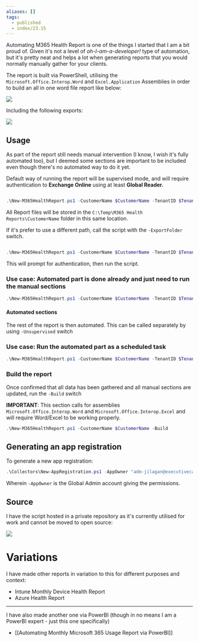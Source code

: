 ```yaml
---
aliases: []
tags:
  - published
  - index/23.15
---
```


Automating M365 Health Report is one of the things I started that I am a bit proud of. Given it's not a level of *oh-I-am-a-developer!* type of automation, but it's pretty neat and helps a lot when generating reports that you would normally manually gather for your clients.

The report is built via PowerShell, utilising the `Microsoft.Office.Interop.Word` and `Excel.Application` Assemblies in order to build an all in one word file report like below:

![](https://i.imgur.com/NaMUq4h.gif)


Including the following exports:

![](https://i.imgur.com/l2UMITy.png)


## Usage

As part of the report still needs manual intervention (I know, I wish it's fully automated too), but I deemed some sections are important to be included even though there's no automated way to do it yet. 
 

Default way of running the report will be supervised mode, and will require authentication to **Exchange Online** using at least **Global Reader.**

```powershell

.\New-M365HealthReport.ps1 -CustomerName $CustomerName -TenantID $TenantID -AppID $AppID -AppSecret $AppSecret

``` 

All Report files will be stored in the `C:\Temp\M365 Health Reports\CustomerName` folder in this same location.
 

If it's prefer to use a different path, call the script with the `-ExportFolder` switch.

```powershell

.\New-M365HealthReport.ps1 -CustomerName $CustomerName -TenantID $TenantID -AppID $AppID -AppSecret $AppSecret -ExportFolder "C:\temp\Folder Name here"

```

This will prompt for authentication, then run the script.


### Use case: Automated part is done already and just need to run the manual sections

```powershell
.\New-M365HealthReport.ps1 -CustomerName $CustomerName -TenantID $TenantID -AppID $AppID -AppSecret $AppSecret -Supervised
```
#### Automated sections

The rest of the report is then automated. This can be called separately by using `-Unsupervised` switch

### Use case: Run the automated part as a scheduled task

```powershell
.\New-M365HealthReport.ps1 -CustomerName $CustomerName -TenantID $TenantID -AppID $AppID -AppSecret $AppSecret -Unsupervised
```

### Build the report
Once confirmed that all data has been gathered and all manual sections are updated, run the `-Build` switch 

**IMPORTANT**: This section calls for assemblies `Microsoft.Office.Interop.Word` and `Microsoft.Office.Interop.Excel` and will require Word/Excel to be working properly.

```powershell
.\New-M365HealthReport.ps1 -CustomerName $CustomerName -Build

```

## Generating an app registration

To generate a new app registration:

```powershell
.\Collectors\New-AppRegistration.ps1 -AppOwner "adm-jilagan@executivecats.com"         
```

Wherein `-AppOwner` is the Global Admin account giving the permissions.



## Source

I have the script hosted in a private repository as it's currently utilised for work and cannot be moved to open source:

![](https://i.imgur.com/4oq6YQB.png)


# Variations

I have made other reports in variation to this for different purposes and context:
- Intune Monthly Device Health Report
- Azure Health Report


---

I have also made another one via PowerBI (though in no means I am a PowerBI expert - just this one specifically)
- [[Automating Monthly Microsoft 365 Usage Report via PowerBI]]